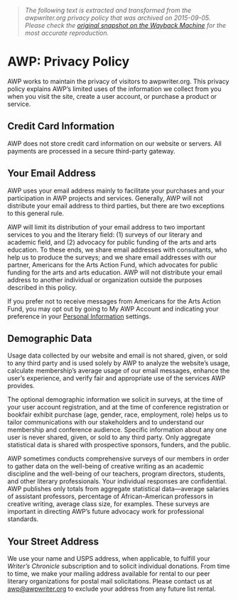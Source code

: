 > *The following text is extracted and transformed from the awpwriter.org privacy policy that was archived on 2015-09-05. Please check the [original snapshot on the Wayback Machine](https://web.archive.org/web/20150905055844id_/https%3A//www.awpwriter.org/privacy_policy) for the most accurate reproduction.*

# AWP: Privacy Policy

AWP works to maintain the privacy of visitors to awpwriter.org. This privacy policy explains AWP’s limited uses of the information we collect from you when you visit the site, create a user account, or purchase a product or service.

## Credit Card Information

AWP does not store credit card information on our website or servers. All payments are processed in a secure third-party gateway.

## Your Email Address

AWP uses your email address mainly to facilitate your purchases and your participation in AWP projects and services. Generally, AWP will not distribute your email address to third parties, but there are two exceptions to this general rule. 

AWP will limit its distribution of your email address to two important services to you and the literary field: (1) surveys of our literary and academic field, and (2) advocacy for public funding of the arts and arts education. To these ends, we share email addresses with consultants, who help us to produce the surveys; and we share email addresses with our partner, Americans for the Arts Action Fund, which advocates for public funding for the arts and arts education. AWP will not distribute your email address to another individual or organization outside the purposes described in this policy.

If you prefer not to receive messages from Americans for the Arts Action Fund, you may opt out by going to My AWP Account and indicating your preference in your [Personal Information](https://www.awpwriter.org/user/personal_profile) settings.

## Demographic Data

Usage data collected by our website and email is not shared, given, or sold to any third party and is used solely by AWP to analyze the website’s usage, calculate membership’s average usage of our email messages, enhance the user’s experience, and verify fair and appropriate use of the services AWP provides.

The optional demographic information we solicit in surveys, at the time of your user account registration, and at the time of conference registration or bookfair exhibit purchase (age, gender, race, employment, role) helps us to tailor communications with our stakeholders and to understand our membership and conference audience. Specific information about any one user is never shared, given, or sold to any third party. Only aggregate statistical data is shared with prospective sponsors, funders, and the public.

AWP sometimes conducts comprehensive surveys of our members in order to gather data on the well-being of creative writing as an academic discipline and the well-being of our teachers, program directors, students, and other literary professionals. Your individual responses are confidential. AWP publishes only totals from aggregate statistical data—average salaries of assistant professors, percentage of African-American professors in creative writing, average class size, for examples. These surveys are important in directing AWP’s future advocacy work for professional standards. 

## Your Street Address

We use your name and USPS address, when applicable, to fulfill your _Writer’s Chronicle_ subscription and to solicit individual donations. From time to time, we make your mailing address available for rental to our peer literary organizations for postal mail solicitations. Please contact us at [awp@awpwriter.org](mailto:awp@awpwriter.org) to exclude your address from any future list rental.
